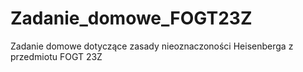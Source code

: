 # Zadanie_domowe_FOGT23Z
Zadanie domowe dotyczące zasady nieoznaczoności Heisenberga z przedmiotu FOGT 23Z
